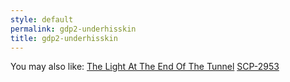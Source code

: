 ```yaml
---
style: default
permalink: gdp2-underhisskin
title: gdp2-underhisskin
---
```

You may also like:
[The Light At The End Of The Tunnel](http://scp-wiki.net/gdp2-the-light-at-the-end-of-the-tunnel)
[SCP-2953](http://scp-wiki.net/scp-2953)